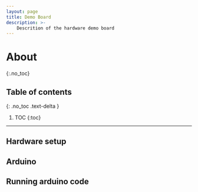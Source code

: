 ```yaml
---
layout: page
title: Demo Board
description: >-
    Descrition of the hardware demo board
---
```


# About
{:.no_toc}

## Table of contents
{: .no_toc .text-delta }

1. TOC
{:toc}

---

## Hardware setup


## Arduino 


## Running arduino code




